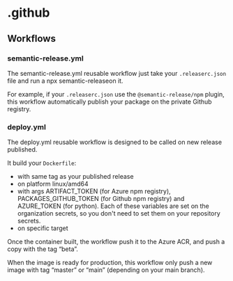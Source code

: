 # .github

## Workflows

### semantic-release.yml

The semantic-release.yml reusable workflow just take your `.releaserc.json` file and run a npx semantic-releaseon it.

For example, if your `.releaserc.json` use the `@semantic-release/npm` plugin, this workflow automatically publish your package on the private Github registry.

### deploy.yml

The deploy.yml reusable workflow is designed to be called on new release published. 

It build your `Dockerfile`:

- with same tag as your published release
- on platform linux/amd64
- with args ARTIFACT_TOKEN (for Azure npm registry), PACKAGES_GITHUB_TOKEN (for Github npm registry) and AZURE_TOKEN (for python). Each of these variables are set on the organization secrets, so you don't need to set them on your repository secrets.
- on specific target

Once the container built, the workflow push it to the Azure ACR, and push a copy with the tag “beta”.

When the image is ready for production, this workflow only push a new image with tag “master” or “main” (depending on your main branch).
